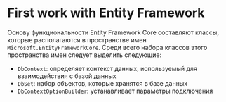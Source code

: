 # First work with Entity Framework

Основу функциональности Entity Framework Core составляют классы, которые располагаются в пространстве имен `Microsoft.EntityFrameworkCore`. Среди всего набора классов этого пространства имен следует выделить следующие:
+ `DbContext`: определяет контекст данных, используемый для взаимодействия с базой данных 
+ `DbSet`: набор объектов, которые хранятся в базе данных 
+ `DbContextOptionBuilder`: устанавливает параметры подключения 

